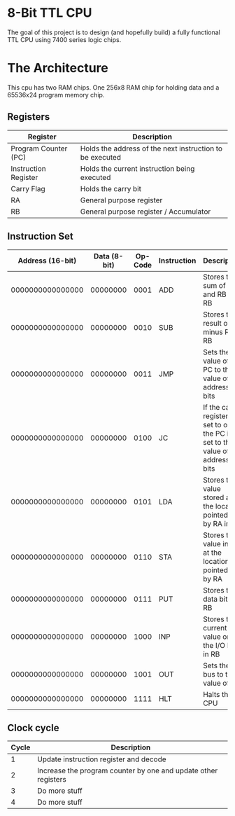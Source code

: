 # 8-Bit TTL CPU
The goal of this project is to design (and hopefully build) a fully functional TTL CPU using 7400 series logic chips.

# The Architecture
This cpu has two RAM chips. One 256x8 RAM chip for holding data and a 65536x24 program memory chip.

## Registers
|  Register | Description |
|  ------ | ------ |
|  Program Counter (PC) | Holds the address of the next instruction to be executed |
|  Instruction Register | Holds the current instruction being executed |
|  Carry Flag | Holds the carry bit |
|  RA | General purpose register |
|  RB | General purpose register / Accumulator |

## Instruction Set
|  Address (16-bit) | Data (8-bit) | Op-Code | Instruction | Description |
|  ------ | ------ | ------ | ------ | ------ |
|  0000000000000000 | 00000000 | 0001 | ADD | Stores the sum of RA and RB in RB |
|  0000000000000000 | 00000000 | 0010 | SUB | Stores the result of RA minus RB in RB |
|  0000000000000000 | 00000000 | 0011 | JMP | Sets the value of the PC to the value of the address bits |
|  0000000000000000 | 00000000 | 0100 | JC | If the carry register is set to one the PC is set to the value of the address bits |
|  0000000000000000 | 00000000 | 0101 | LDA | Stores the value stored at the location pointed to by RA in RB |
|  0000000000000000 | 00000000 | 0110 | STA | Stores the value in RB at the location pointed to by RA |
|  0000000000000000 | 00000000 | 0111 | PUT | Stores the data bits in RB |
|  0000000000000000 | 00000000 | 1000 | INP | Stores the current value on the I/O bus in RB |
|  0000000000000000 | 00000000 | 1001 | OUT | Sets the I/O bus to the value of RB |
|  0000000000000000 | 00000000 | 1111 | HLT | Halts the CPU |

## Clock cycle
|  Cycle | Description |
|  ------ | ------ |
|  1 | Update instruction register and decode |
|  2 | Increase the program counter by one and update other registers |
|  3 | Do more stuff |
|  4 | Do more stuff |
